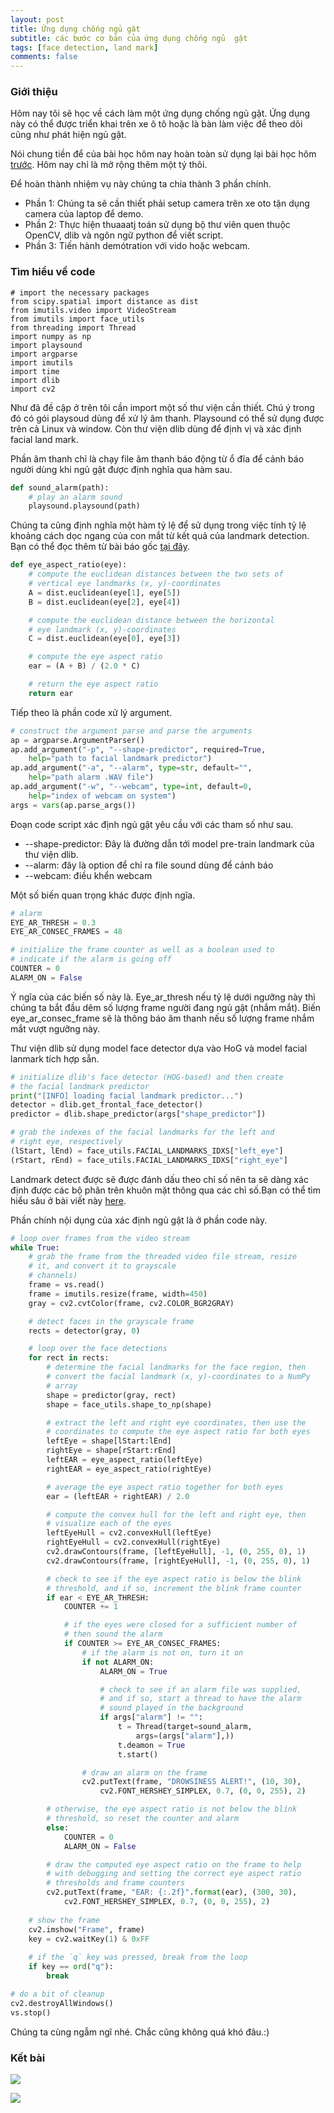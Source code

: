 ```yaml
---
layout: post
title: Ứng dụng chống ngủ gật
subtitle: các bước cơ bản của ứng dụng chống ngủ  gật
tags: [face detection, land mark]
comments: false
---
```


### Giới thiệu

Hôm nay tôi sẽ học về cách làm một ứng dụng chống ngủ gật. Ứng dụng này có thể được triển khai trên xe ô tô hoặc là bàn làm việc để theo dõi cũng như phát hiện ngủ gật.

Nói chung tiền để của bài học hôm nay hoàn toàn sử dụng lại bài học hôm [trước](). Hôm nay chỉ là mở rộng thêm một tý thôi.

Để hoàn thành nhiệm vụ này chúng ta chia thành 3 phần chính.
- Phần 1: Chúng ta sẽ cần thiết phải setup camera trên xe oto tận dụng camera của laptop để demo.
- Phần 2: Thực hiện thuaaatj toán sử dụng bộ thư viên quen thuộc OpenCV, dlib và ngôn ngữ python để viết script.
- Phần 3: Tiến hành demótration với vido hoặc webcam.

### Tìm hiểu về code

```pytho
# import the necessary packages
from scipy.spatial import distance as dist
from imutils.video import VideoStream
from imutils import face_utils
from threading import Thread
import numpy as np
import playsound
import argparse
import imutils
import time
import dlib
import cv2
```

Như đã đề cập ở trên tôi cần import một số thư viện cần thiết. Chú ý trong đó có gói playsoud dùng để xử lý âm thanh. Playsound có thể sử dụng được trên cả Linux và window. Còn thư viện dlib dùng để định vị và xác định facial land mark.

Phần âm thanh chỉ là chạy file âm thanh báo động từ ổ đĩa để cảnh báo người dùng khi ngủ gật được định nghĩa qua hàm sau.

```python
def sound_alarm(path):
	# play an alarm sound
	playsound.playsound(path)
```

Chúng ta cũng định nghĩa một hàm tỷ lệ để sử dụng trong việc tính tỷ lệ khoảng cách dọc ngang của con mắt từ kết quả của landmark detection. Bạn có thể đọc thêm từ bài báo gốc [tại đây](http://vision.fe.uni-lj.si/cvww2016/proceedings/papers/05.pdf).

```python
def eye_aspect_ratio(eye):
	# compute the euclidean distances between the two sets of
	# vertical eye landmarks (x, y)-coordinates
	A = dist.euclidean(eye[1], eye[5])
	B = dist.euclidean(eye[2], eye[4])

	# compute the euclidean distance between the horizontal
	# eye landmark (x, y)-coordinates
	C = dist.euclidean(eye[0], eye[3])

	# compute the eye aspect ratio
	ear = (A + B) / (2.0 * C)

	# return the eye aspect ratio
	return ear
```

Tiếp theo là phần code xử lý argument.

```python
# construct the argument parse and parse the arguments
ap = argparse.ArgumentParser()
ap.add_argument("-p", "--shape-predictor", required=True,
	help="path to facial landmark predictor")
ap.add_argument("-a", "--alarm", type=str, default="",
	help="path alarm .WAV file")
ap.add_argument("-w", "--webcam", type=int, default=0,
	help="index of webcam on system")
args = vars(ap.parse_args())
```

Đoạn code script xác định ngủ gật yêu cầu với các tham số như sau.

- --shape-predictor: Đây là đường dẫn tới model pre-train landmark của thư viện dlib.
- --alarm: đây là option để chỉ ra file sound dùng để cảnh báo
- --webcam: điều khển webcam

Một số biến quan trọng khác được định ngĩa.

```python
# alarm
EYE_AR_THRESH = 0.3
EYE_AR_CONSEC_FRAMES = 48

# initialize the frame counter as well as a boolean used to
# indicate if the alarm is going off
COUNTER = 0
ALARM_ON = False
```

Ý ngĩa của các biến số này là. Eye_ar_thresh nếu tỷ lệ dưới ngưỡng này thì chúng ta bắt đầu dêm số lượng frame người đang ngủ gật (nhắm mắt). Biến eye_ar_consec_frame sẽ là thông báo âm thanh nếu số lượng frame nhắm mắt vượt ngưỡng này.

Thư viện dlib sử dụng model face detector dựa vào HoG và model facial lanmark tích hợp sẵn.

```python
# initialize dlib's face detector (HOG-based) and then create
# the facial landmark predictor
print("[INFO] loading facial landmark predictor...")
detector = dlib.get_frontal_face_detector()
predictor = dlib.shape_predictor(args["shape_predictor"])

# grab the indexes of the facial landmarks for the left and
# right eye, respectively
(lStart, lEnd) = face_utils.FACIAL_LANDMARKS_IDXS["left_eye"]
(rStart, rEnd) = face_utils.FACIAL_LANDMARKS_IDXS["right_eye"]
```

Landmark detect được sẽ được đánh dấu theo chỉ số nên ta sẽ dàng xác định được các bộ phân trên khuôn mặt thông qua các chỉ số.Bạn có thể tìm hiểu sâu ở bài viết này [here](https://www.pyimagesearch.com/2017/04/10/detect-eyes-nose-lips-jaw-dlib-opencv-python/).

Phần chính nội dụng của xác định ngủ gật là ở phần code này.

```python
# loop over frames from the video stream
while True:
	# grab the frame from the threaded video file stream, resize
	# it, and convert it to grayscale
	# channels)
	frame = vs.read()
	frame = imutils.resize(frame, width=450)
	gray = cv2.cvtColor(frame, cv2.COLOR_BGR2GRAY)

	# detect faces in the grayscale frame
	rects = detector(gray, 0)

	# loop over the face detections
	for rect in rects:
		# determine the facial landmarks for the face region, then
		# convert the facial landmark (x, y)-coordinates to a NumPy
		# array
		shape = predictor(gray, rect)
		shape = face_utils.shape_to_np(shape)

		# extract the left and right eye coordinates, then use the
		# coordinates to compute the eye aspect ratio for both eyes
		leftEye = shape[lStart:lEnd]
		rightEye = shape[rStart:rEnd]
		leftEAR = eye_aspect_ratio(leftEye)
		rightEAR = eye_aspect_ratio(rightEye)

		# average the eye aspect ratio together for both eyes
		ear = (leftEAR + rightEAR) / 2.0

		# compute the convex hull for the left and right eye, then
		# visualize each of the eyes
		leftEyeHull = cv2.convexHull(leftEye)
		rightEyeHull = cv2.convexHull(rightEye)
		cv2.drawContours(frame, [leftEyeHull], -1, (0, 255, 0), 1)
		cv2.drawContours(frame, [rightEyeHull], -1, (0, 255, 0), 1)

		# check to see if the eye aspect ratio is below the blink
		# threshold, and if so, increment the blink frame counter
		if ear < EYE_AR_THRESH:
			COUNTER += 1

			# if the eyes were closed for a sufficient number of
			# then sound the alarm
			if COUNTER >= EYE_AR_CONSEC_FRAMES:
				# if the alarm is not on, turn it on
				if not ALARM_ON:
					ALARM_ON = True

					# check to see if an alarm file was supplied,
					# and if so, start a thread to have the alarm
					# sound played in the background
					if args["alarm"] != "":
						t = Thread(target=sound_alarm,
							args=(args["alarm"],))
						t.deamon = True
						t.start()

				# draw an alarm on the frame
				cv2.putText(frame, "DROWSINESS ALERT!", (10, 30),
					cv2.FONT_HERSHEY_SIMPLEX, 0.7, (0, 0, 255), 2)

		# otherwise, the eye aspect ratio is not below the blink
		# threshold, so reset the counter and alarm
		else:
			COUNTER = 0
			ALARM_ON = False

		# draw the computed eye aspect ratio on the frame to help
		# with debugging and setting the correct eye aspect ratio
		# thresholds and frame counters
		cv2.putText(frame, "EAR: {:.2f}".format(ear), (300, 30),
			cv2.FONT_HERSHEY_SIMPLEX, 0.7, (0, 0, 255), 2)
 
	# show the frame
	cv2.imshow("Frame", frame)
	key = cv2.waitKey(1) & 0xFF
 
	# if the `q` key was pressed, break from the loop
	if key == ord("q"):
		break

# do a bit of cleanup
cv2.destroyAllWindows()
vs.stop()
```

Chúng ta cùng ngẫm ngĩ nhé. Chắc cũng không quá khó đâu.:)

### Kết bài
![](https://raw.githubusercontent.com/quanap5/quanap5.github.io/master/img/drowsiness01.JPG)

![](https://raw.githubusercontent.com/quanap5/quanap5.github.io/master/img/drowsiness02.JPG)


